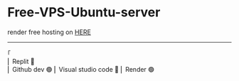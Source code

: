 # Free-VPS-Ubuntu-server

render free hosting on [HERE](https://dashboard.render.com)

------------------------------------------------------------------------------------------

｢                               
⎢ Replit :red_circle:           
⎢ Github dev :green_circle:
⎢ Visual studio code :red_circle:
⎢ Render :green_circle:
